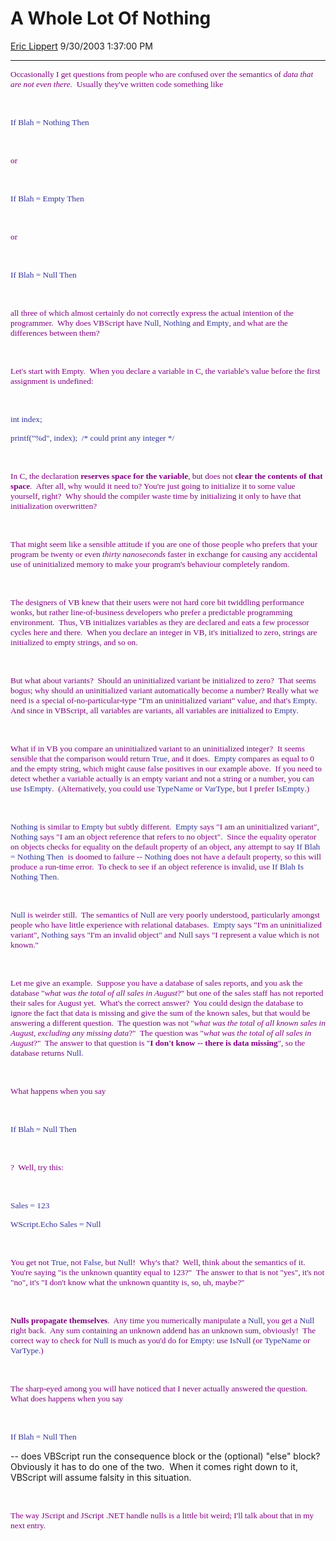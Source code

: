 <div id="page">

# A Whole Lot Of Nothing

[Eric Lippert](https://social.msdn.microsoft.com/profile/Eric%20Lippert) 9/30/2003 1:37:00 PM

-----

<div id="content">

<span style="FONT-SIZE: 10pt; COLOR: purple; FONT-FAMILY: &#39;Lucida Sans Unicode&#39;; mso-bidi-font-family: &#39;Times New Roman&#39;"> </span>

<span style="FONT-SIZE: 10pt; COLOR: purple; FONT-FAMILY: &#39;Lucida Sans Unicode&#39;; mso-bidi-font-family: &#39;Times New Roman&#39;">Occasionally I get questions from people who are confused over the semantics of *data that are not even there*.<span style="mso-spacerun: yes">  </span>Usually they've written code something like</span>

<span style="FONT-SIZE: 10pt; COLOR: purple; FONT-FAMILY: &#39;Lucida Sans Unicode&#39;; mso-bidi-font-family: &#39;Times New Roman&#39;"> </span>

 

<span style="FONT-SIZE: 10pt; COLOR: #333399; FONT-FAMILY: &#39;Lucida Console&#39;">If Blah = Nothing Then</span>

<span style="FONT-SIZE: 10pt; COLOR: purple; FONT-FAMILY: &#39;Lucida Sans Unicode&#39;; mso-bidi-font-family: &#39;Times New Roman&#39;"> </span>

 

<span style="FONT-SIZE: 10pt; COLOR: purple; FONT-FAMILY: &#39;Lucida Sans Unicode&#39;; mso-bidi-font-family: &#39;Times New Roman&#39;">or</span>

<span style="FONT-SIZE: 10pt; COLOR: purple; FONT-FAMILY: &#39;Lucida Sans Unicode&#39;; mso-bidi-font-family: &#39;Times New Roman&#39;"> </span>

 

<span style="FONT-SIZE: 10pt; COLOR: #333399; FONT-FAMILY: &#39;Lucida Console&#39;">If Blah = Empty Then</span>

<span style="FONT-SIZE: 10pt; COLOR: purple; FONT-FAMILY: &#39;Lucida Sans Unicode&#39;; mso-bidi-font-family: &#39;Times New Roman&#39;"> </span>

 

<span style="FONT-SIZE: 10pt; COLOR: purple; FONT-FAMILY: &#39;Lucida Sans Unicode&#39;; mso-bidi-font-family: &#39;Times New Roman&#39;">or</span>

<span style="FONT-SIZE: 10pt; COLOR: purple; FONT-FAMILY: &#39;Lucida Sans Unicode&#39;; mso-bidi-font-family: &#39;Times New Roman&#39;"> </span>

 

<span style="FONT-SIZE: 10pt; COLOR: #333399; FONT-FAMILY: &#39;Lucida Console&#39;">If Blah = Null Then</span>

<span style="FONT-SIZE: 10pt; COLOR: purple; FONT-FAMILY: &#39;Lucida Sans Unicode&#39;; mso-bidi-font-family: &#39;Times New Roman&#39;"> </span>

 

<span style="FONT-SIZE: 10pt; COLOR: purple; FONT-FAMILY: &#39;Lucida Sans Unicode&#39;; mso-bidi-font-family: &#39;Times New Roman&#39;">all three of which almost certainly do not correctly express the actual intention of the programmer.<span style="mso-spacerun: yes">  </span>Why does VBScript have </span><span style="FONT-SIZE: 10pt; COLOR: #333399; FONT-FAMILY: &#39;Lucida Console&#39;">Null</span><span style="FONT-SIZE: 10pt; COLOR: purple; FONT-FAMILY: &#39;Lucida Sans Unicode&#39;; mso-bidi-font-family: &#39;Times New Roman&#39;">, </span><span style="FONT-SIZE: 10pt; COLOR: #333399; FONT-FAMILY: &#39;Lucida Console&#39;">Nothing</span><span style="FONT-SIZE: 10pt; COLOR: purple; FONT-FAMILY: &#39;Lucida Sans Unicode&#39;; mso-bidi-font-family: &#39;Times New Roman&#39;"> and </span><span style="FONT-SIZE: 10pt; COLOR: #333399; FONT-FAMILY: &#39;Lucida Console&#39;">Empty</span><span style="FONT-SIZE: 10pt; COLOR: purple; FONT-FAMILY: &#39;Lucida Sans Unicode&#39;; mso-bidi-font-family: &#39;Times New Roman&#39;">, and what are the differences between them?</span>

<span style="FONT-SIZE: 10pt; COLOR: purple; FONT-FAMILY: &#39;Lucida Sans Unicode&#39;; mso-bidi-font-family: &#39;Times New Roman&#39;"> </span>

 

<span style="FONT-SIZE: 10pt; COLOR: purple; FONT-FAMILY: &#39;Lucida Sans Unicode&#39;; mso-bidi-font-family: &#39;Times New Roman&#39;">Let's start with Empty.<span style="mso-spacerun: yes">  </span>When you declare a variable in C, the variable's value before the first assignment is undefined:</span>

<span style="FONT-SIZE: 10pt; COLOR: purple; FONT-FAMILY: &#39;Lucida Sans Unicode&#39;; mso-bidi-font-family: &#39;Times New Roman&#39;"> </span>

 

<span style="FONT-SIZE: 10pt; COLOR: #333399; FONT-FAMILY: &#39;Lucida Console&#39;">int index;</span>

<span style="FONT-SIZE: 10pt; COLOR: #333399; FONT-FAMILY: &#39;Lucida Console&#39;">printf("%d", index); <span style="mso-spacerun: yes"> </span>/\* could print any integer \*/</span>

<span style="FONT-SIZE: 10pt; COLOR: purple; FONT-FAMILY: &#39;Lucida Sans Unicode&#39;; mso-bidi-font-family: &#39;Times New Roman&#39;"> </span>

 

<span style="FONT-SIZE: 10pt; COLOR: purple; FONT-FAMILY: &#39;Lucida Sans Unicode&#39;; mso-bidi-font-family: &#39;Times New Roman&#39;">In C, the declaration **reserves space for the variable**, but does not **clear the contents of that space**.<span style="mso-spacerun: yes">  </span>After all, why would it need to? You're just going to initialize it to some value yourself, right?<span style="mso-spacerun: yes">  </span>Why should the compiler waste time by initializing it only to have that initialization overwritten?</span>

<span style="FONT-SIZE: 10pt; COLOR: purple; FONT-FAMILY: &#39;Lucida Sans Unicode&#39;; mso-bidi-font-family: &#39;Times New Roman&#39;"> </span>

 

<span style="FONT-SIZE: 10pt; COLOR: purple; FONT-FAMILY: &#39;Lucida Sans Unicode&#39;; mso-bidi-font-family: &#39;Times New Roman&#39;">That might seem like a sensible attitude if you are one of those people who prefers that your program be twenty or even *thirty nanoseconds* faster in exchange for causing any accidental use of uninitialized memory to make your program's behaviour completely random. </span>

<span style="FONT-SIZE: 10pt; COLOR: purple; FONT-FAMILY: &#39;Lucida Sans Unicode&#39;; mso-bidi-font-family: &#39;Times New Roman&#39;"> </span>

 

<span style="FONT-SIZE: 10pt; COLOR: purple; FONT-FAMILY: &#39;Lucida Sans Unicode&#39;; mso-bidi-font-family: &#39;Times New Roman&#39;">The designers of VB knew that their users were not hard core bit twiddling performance wonks, but rather line-of-business developers who prefer a predictable programming environment.<span style="mso-spacerun: yes">  </span>Thus, VB initializes variables as they are declared and eats a few processor cycles here and there.<span style="mso-spacerun: yes">  </span>When you declare an integer in VB, it's initialized to zero, strings are initialized to empty strings, and so on.</span>

<span style="FONT-SIZE: 10pt; COLOR: purple; FONT-FAMILY: &#39;Lucida Sans Unicode&#39;; mso-bidi-font-family: &#39;Times New Roman&#39;"> </span>

 

<span style="FONT-SIZE: 10pt; COLOR: purple; FONT-FAMILY: &#39;Lucida Sans Unicode&#39;; mso-bidi-font-family: &#39;Times New Roman&#39;">But what about variants?<span style="mso-spacerun: yes">  </span>Should an uninitialized variant be initialized to zero?<span style="mso-spacerun: yes">  </span>That seems bogus; why should an uninitialized variant automatically become a number? Really what we need is a special of-no-particular-type "I'm an uninitialized variant" value, and that's </span><span style="FONT-SIZE: 10pt; COLOR: #333399; FONT-FAMILY: &#39;Lucida Console&#39;">Empty</span><span style="FONT-SIZE: 10pt; COLOR: purple; FONT-FAMILY: &#39;Lucida Sans Unicode&#39;; mso-bidi-font-family: &#39;Times New Roman&#39;">.<span style="mso-spacerun: yes">  </span>And since in VBScript, all variables are variants, all variables are initialized to </span><span style="FONT-SIZE: 10pt; COLOR: #333399; FONT-FAMILY: &#39;Lucida Console&#39;">Empty</span><span style="FONT-SIZE: 10pt; COLOR: purple; FONT-FAMILY: &#39;Lucida Sans Unicode&#39;; mso-bidi-font-family: &#39;Times New Roman&#39;">.</span>

<span style="FONT-SIZE: 10pt; COLOR: purple; FONT-FAMILY: &#39;Lucida Sans Unicode&#39;; mso-bidi-font-family: &#39;Times New Roman&#39;"> </span>

 

<span style="FONT-SIZE: 10pt; COLOR: purple; FONT-FAMILY: &#39;Lucida Sans Unicode&#39;; mso-bidi-font-family: &#39;Times New Roman&#39;">What if in VB you compare an uninitialized variant to an uninitialized integer?<span style="mso-spacerun: yes">  </span>It seems sensible that the comparison would return </span><span style="FONT-SIZE: 10pt; COLOR: #333399; FONT-FAMILY: &#39;Lucida Console&#39;">True</span><span style="FONT-SIZE: 10pt; COLOR: purple; FONT-FAMILY: &#39;Lucida Sans Unicode&#39;; mso-bidi-font-family: &#39;Times New Roman&#39;">, and it does.<span style="mso-spacerun: yes">  </span></span><span style="FONT-SIZE: 10pt; COLOR: #333399; FONT-FAMILY: &#39;Lucida Console&#39;">Empty</span><span style="FONT-SIZE: 10pt; COLOR: purple; FONT-FAMILY: &#39;Lucida Sans Unicode&#39;; mso-bidi-font-family: &#39;Times New Roman&#39;"> compares as equal to 0 and the empty string, which might cause false positives in our example above.<span style="mso-spacerun: yes">  </span>If you need to detect whether a variable actually is an empty variant and not a string or a number, you can use </span><span style="FONT-SIZE: 10pt; COLOR: #333399; FONT-FAMILY: &#39;Lucida Console&#39;">IsEmpty</span><span style="FONT-SIZE: 10pt; COLOR: purple; FONT-FAMILY: &#39;Lucida Sans Unicode&#39;; mso-bidi-font-family: &#39;Times New Roman&#39;">.<span style="mso-spacerun: yes">  </span>(Alternatively, you could use </span><span style="FONT-SIZE: 10pt; COLOR: #333399; FONT-FAMILY: &#39;Lucida Console&#39;">TypeName</span><span style="FONT-SIZE: 10pt; COLOR: purple; FONT-FAMILY: &#39;Lucida Sans Unicode&#39;; mso-bidi-font-family: &#39;Times New Roman&#39;"> or </span><span style="FONT-SIZE: 10pt; COLOR: #333399; FONT-FAMILY: &#39;Lucida Console&#39;">VarType</span><span style="FONT-SIZE: 10pt; COLOR: purple; FONT-FAMILY: &#39;Lucida Sans Unicode&#39;; mso-bidi-font-family: &#39;Times New Roman&#39;">, but I prefer </span><span style="FONT-SIZE: 10pt; COLOR: #333399; FONT-FAMILY: &#39;Lucida Console&#39;">IsEmpty</span><span style="FONT-SIZE: 10pt; COLOR: purple; FONT-FAMILY: &#39;Lucida Sans Unicode&#39;; mso-bidi-font-family: &#39;Times New Roman&#39;">.)</span>

<span style="FONT-SIZE: 10pt; COLOR: purple; FONT-FAMILY: &#39;Lucida Sans Unicode&#39;; mso-bidi-font-family: &#39;Times New Roman&#39;"> </span>

 

<span style="FONT-SIZE: 10pt; COLOR: #333399; FONT-FAMILY: &#39;Lucida Console&#39;">Nothing</span><span style="FONT-SIZE: 10pt; COLOR: purple; FONT-FAMILY: &#39;Lucida Sans Unicode&#39;; mso-bidi-font-family: &#39;Times New Roman&#39;"> is similar to </span><span style="FONT-SIZE: 10pt; COLOR: #333399; FONT-FAMILY: &#39;Lucida Console&#39;">Empty</span><span style="FONT-SIZE: 10pt; COLOR: purple; FONT-FAMILY: &#39;Lucida Sans Unicode&#39;; mso-bidi-font-family: &#39;Times New Roman&#39;"> but subtly different.<span style="mso-spacerun: yes">  </span></span><span style="FONT-SIZE: 10pt; COLOR: #333399; FONT-FAMILY: &#39;Lucida Console&#39;">Empty</span><span style="FONT-SIZE: 10pt; COLOR: purple; FONT-FAMILY: &#39;Lucida Sans Unicode&#39;; mso-bidi-font-family: &#39;Times New Roman&#39;"> says "I am an uninitialized variant", </span><span style="FONT-SIZE: 10pt; COLOR: #333399; FONT-FAMILY: &#39;Lucida Console&#39;">Nothing</span><span style="FONT-SIZE: 10pt; COLOR: purple; FONT-FAMILY: &#39;Lucida Sans Unicode&#39;; mso-bidi-font-family: &#39;Times New Roman&#39;"> says "I am an object reference that refers to no object".<span style="mso-spacerun: yes">  </span>Since the equality operator on objects checks for equality on the default property of an object, any attempt to say </span><span style="FONT-SIZE: 10pt; COLOR: #333399; FONT-FAMILY: &#39;Lucida Console&#39;">If Blah = Nothing Then </span><span style="FONT-SIZE: 10pt; COLOR: purple; FONT-FAMILY: &#39;Lucida Sans Unicode&#39;; mso-bidi-font-family: &#39;Times New Roman&#39;"><span style="mso-spacerun: yes"> </span>is doomed to failure -- </span><span style="FONT-SIZE: 10pt; COLOR: #333399; FONT-FAMILY: &#39;Lucida Console&#39;">Nothing</span><span style="FONT-SIZE: 10pt; COLOR: purple; FONT-FAMILY: &#39;Lucida Sans Unicode&#39;; mso-bidi-font-family: &#39;Times New Roman&#39;"> does not have a default property, so this will produce a run-time error.<span style="mso-spacerun: yes">  </span>To check to see if an object reference is invalid, use </span><span style="FONT-SIZE: 10pt; COLOR: #333399; FONT-FAMILY: &#39;Lucida Console&#39;">If Blah Is Nothing Then.</span>

<span style="FONT-SIZE: 10pt; COLOR: purple; FONT-FAMILY: &#39;Lucida Sans Unicode&#39;; mso-bidi-font-family: &#39;Times New Roman&#39;"> </span>

 

<span style="FONT-SIZE: 10pt; COLOR: #333399; FONT-FAMILY: &#39;Lucida Console&#39;">Null</span><span style="FONT-SIZE: 10pt; COLOR: purple; FONT-FAMILY: &#39;Lucida Sans Unicode&#39;; mso-bidi-font-family: &#39;Times New Roman&#39;"> is weirder still.<span style="mso-spacerun: yes">  </span>The semantics of </span><span style="FONT-SIZE: 10pt; COLOR: #333399; FONT-FAMILY: &#39;Lucida Console&#39;">Null</span><span style="FONT-SIZE: 10pt; COLOR: purple; FONT-FAMILY: &#39;Lucida Sans Unicode&#39;; mso-bidi-font-family: &#39;Times New Roman&#39;"> are very poorly understood, particularly amongst people who have little experience with relational databases.<span style="mso-spacerun: yes">  </span></span><span style="FONT-SIZE: 10pt; COLOR: #333399; FONT-FAMILY: &#39;Lucida Console&#39;">Empty</span><span style="FONT-SIZE: 10pt; COLOR: purple; FONT-FAMILY: &#39;Lucida Sans Unicode&#39;; mso-bidi-font-family: &#39;Times New Roman&#39;"> says "I'm an uninitialized variant", </span><span style="FONT-SIZE: 10pt; COLOR: #333399; FONT-FAMILY: &#39;Lucida Console&#39;">Nothing</span><span style="FONT-SIZE: 10pt; COLOR: purple; FONT-FAMILY: &#39;Lucida Sans Unicode&#39;; mso-bidi-font-family: &#39;Times New Roman&#39;"> says "I'm an invalid object" and </span><span style="FONT-SIZE: 10pt; COLOR: #333399; FONT-FAMILY: &#39;Lucida Console&#39;">Null</span><span style="FONT-SIZE: 10pt; COLOR: purple; FONT-FAMILY: &#39;Lucida Sans Unicode&#39;; mso-bidi-font-family: &#39;Times New Roman&#39;"> says "I represent a value which is not known."</span>

<span style="FONT-SIZE: 10pt; COLOR: purple; FONT-FAMILY: &#39;Lucida Sans Unicode&#39;; mso-bidi-font-family: &#39;Times New Roman&#39;"> </span>

 

<span style="FONT-SIZE: 10pt; COLOR: purple; FONT-FAMILY: &#39;Lucida Sans Unicode&#39;; mso-bidi-font-family: &#39;Times New Roman&#39;">Let me give an example.<span style="mso-spacerun: yes">  </span>Suppose you have a database of sales reports, and you ask the database "*what was the total of all sales in August*?" but one of the sales staff has not reported their sales for August yet.<span style="mso-spacerun: yes">  </span>What's the correct answer?<span style="mso-spacerun: yes">  </span>You could design the database to ignore the fact that data is missing and give the sum of the known sales, but that would be answering a different question.<span style="mso-spacerun: yes">  </span>The question was not "*what was the total of all known sales in August, excluding any missing data*?"<span style="mso-spacerun: yes">  </span>The question was "*what was the total of all sales in August*?"<span style="mso-spacerun: yes">  </span>The answer to that question is "**I don't know -- there is data missing**", so the database returns </span><span style="FONT-SIZE: 10pt; COLOR: #333399; FONT-FAMILY: &#39;Lucida Console&#39;">Null</span><span style="FONT-SIZE: 10pt; COLOR: purple; FONT-FAMILY: &#39;Lucida Sans Unicode&#39;; mso-bidi-font-family: &#39;Times New Roman&#39;">.</span>

<span style="FONT-SIZE: 10pt; COLOR: purple; FONT-FAMILY: &#39;Lucida Sans Unicode&#39;; mso-bidi-font-family: &#39;Times New Roman&#39;"> </span>

 

<span style="FONT-SIZE: 10pt; COLOR: purple; FONT-FAMILY: &#39;Lucida Sans Unicode&#39;; mso-bidi-font-family: &#39;Times New Roman&#39;">What happens when you say</span>

<span style="FONT-SIZE: 10pt; COLOR: purple; FONT-FAMILY: &#39;Lucida Sans Unicode&#39;; mso-bidi-font-family: &#39;Times New Roman&#39;"> </span>

 

<span style="FONT-SIZE: 10pt; COLOR: #333399; FONT-FAMILY: &#39;Lucida Console&#39;">If Blah = Null Then</span>

<span style="FONT-SIZE: 10pt; COLOR: purple; FONT-FAMILY: &#39;Lucida Sans Unicode&#39;; mso-bidi-font-family: &#39;Times New Roman&#39;"> </span>

 

<span style="FONT-SIZE: 10pt; COLOR: purple; FONT-FAMILY: &#39;Lucida Sans Unicode&#39;; mso-bidi-font-family: &#39;Times New Roman&#39;">?<span style="mso-spacerun: yes">  </span>Well, try this:</span>

<span style="FONT-SIZE: 10pt; COLOR: purple; FONT-FAMILY: &#39;Lucida Sans Unicode&#39;; mso-bidi-font-family: &#39;Times New Roman&#39;"> </span>

 

<span style="FONT-SIZE: 10pt; COLOR: #333399; FONT-FAMILY: &#39;Lucida Console&#39;">Sales = 123</span>

<span style="FONT-SIZE: 10pt; COLOR: #333399; FONT-FAMILY: &#39;Lucida Console&#39;">WScript.Echo Sales = Null</span>

<span style="FONT-SIZE: 10pt; COLOR: purple; FONT-FAMILY: &#39;Lucida Sans Unicode&#39;; mso-bidi-font-family: &#39;Times New Roman&#39;"> </span>

 

<span style="FONT-SIZE: 10pt; COLOR: purple; FONT-FAMILY: &#39;Lucida Sans Unicode&#39;; mso-bidi-font-family: &#39;Times New Roman&#39;">You get not </span><span style="FONT-SIZE: 10pt; COLOR: #333399; FONT-FAMILY: &#39;Lucida Console&#39;">True</span><span style="FONT-SIZE: 10pt; COLOR: purple; FONT-FAMILY: &#39;Lucida Sans Unicode&#39;; mso-bidi-font-family: &#39;Times New Roman&#39;">, not </span><span style="FONT-SIZE: 10pt; COLOR: #333399; FONT-FAMILY: &#39;Lucida Console&#39;">False</span><span style="FONT-SIZE: 10pt; COLOR: purple; FONT-FAMILY: &#39;Lucida Sans Unicode&#39;; mso-bidi-font-family: &#39;Times New Roman&#39;">, but </span><span style="FONT-SIZE: 10pt; COLOR: #333399; FONT-FAMILY: &#39;Lucida Console&#39;">Null</span><span style="FONT-SIZE: 10pt; COLOR: purple; FONT-FAMILY: &#39;Lucida Sans Unicode&#39;; mso-bidi-font-family: &#39;Times New Roman&#39;">\!<span style="mso-spacerun: yes">  </span>Why's that?<span style="mso-spacerun: yes">  </span>Well, think about the semantics of it.<span style="mso-spacerun: yes">  </span>You're saying "is the unknown quantity equal to 123?"<span style="mso-spacerun: yes">  </span>The answer to that is not "yes", it's not "no", it's "I don't know what the unknown quantity is, so, uh, maybe?" </span>

<span style="FONT-SIZE: 10pt; COLOR: purple; FONT-FAMILY: &#39;Lucida Sans Unicode&#39;; mso-bidi-font-family: &#39;Times New Roman&#39;"> </span>

 

<span style="FONT-SIZE: 10pt; COLOR: purple; FONT-FAMILY: &#39;Lucida Sans Unicode&#39;; mso-bidi-font-family: &#39;Times New Roman&#39;">**Nulls propagate themselves**.<span style="mso-spacerun: yes">  </span>Any time you numerically manipulate a </span><span style="FONT-SIZE: 10pt; COLOR: #333399; FONT-FAMILY: &#39;Lucida Console&#39;">Null</span><span style="FONT-SIZE: 10pt; COLOR: purple; FONT-FAMILY: &#39;Lucida Sans Unicode&#39;; mso-bidi-font-family: &#39;Times New Roman&#39;">, you get a </span><span style="FONT-SIZE: 10pt; COLOR: #333399; FONT-FAMILY: &#39;Lucida Console&#39;">Null</span><span style="FONT-SIZE: 10pt; COLOR: purple; FONT-FAMILY: &#39;Lucida Sans Unicode&#39;; mso-bidi-font-family: &#39;Times New Roman&#39;"> right back.<span style="mso-spacerun: yes">  </span>Any sum containing an unknown addend has an unknown sum, obviously\!<span style="mso-spacerun: yes">  </span>The correct way to check for </span><span style="FONT-SIZE: 10pt; COLOR: #333399; FONT-FAMILY: &#39;Lucida Console&#39;">Null</span><span style="FONT-SIZE: 10pt; COLOR: purple; FONT-FAMILY: &#39;Lucida Sans Unicode&#39;; mso-bidi-font-family: &#39;Times New Roman&#39;"> is much as you'd do for </span><span style="FONT-SIZE: 10pt; COLOR: #333399; FONT-FAMILY: &#39;Lucida Console&#39;">Empty</span><span style="FONT-SIZE: 10pt; COLOR: purple; FONT-FAMILY: &#39;Lucida Sans Unicode&#39;; mso-bidi-font-family: &#39;Times New Roman&#39;">: use </span><span style="FONT-SIZE: 10pt; COLOR: #333399; FONT-FAMILY: &#39;Lucida Console&#39;">IsNull</span><span style="FONT-SIZE: 10pt; COLOR: purple; FONT-FAMILY: &#39;Lucida Sans Unicode&#39;; mso-bidi-font-family: &#39;Times New Roman&#39;"> (or </span><span style="FONT-SIZE: 10pt; COLOR: #333399; FONT-FAMILY: &#39;Lucida Console&#39;">TypeName</span><span style="FONT-SIZE: 10pt; COLOR: purple; FONT-FAMILY: &#39;Lucida Sans Unicode&#39;; mso-bidi-font-family: &#39;Times New Roman&#39;"> or </span><span style="FONT-SIZE: 10pt; COLOR: #333399; FONT-FAMILY: &#39;Lucida Console&#39;">VarType</span><span style="FONT-SIZE: 10pt; COLOR: purple; FONT-FAMILY: &#39;Lucida Sans Unicode&#39;; mso-bidi-font-family: &#39;Times New Roman&#39;">.)</span>

<span style="FONT-SIZE: 10pt; COLOR: purple; FONT-FAMILY: &#39;Lucida Sans Unicode&#39;; mso-bidi-font-family: &#39;Times New Roman&#39;"> </span>

 

<span style="FONT-SIZE: 10pt; COLOR: purple; FONT-FAMILY: &#39;Lucida Sans Unicode&#39;; mso-bidi-font-family: &#39;Times New Roman&#39;"> </span>

<span style="FONT-SIZE: 10pt; COLOR: purple; FONT-FAMILY: &#39;Lucida Sans Unicode&#39;; mso-bidi-font-family: &#39;Times New Roman&#39;">The sharp-eyed among you will have noticed that I never actually answered the question.  What does happens when you say </span><span style="FONT-SIZE: 10pt; COLOR: purple; FONT-FAMILY: &#39;Lucida Sans Unicode&#39;; mso-bidi-font-family: &#39;Times New Roman&#39;"> </span>

 

<span style="FONT-SIZE: 10pt; COLOR: #333399; FONT-FAMILY: &#39;Lucida Console&#39;">If Blah = Null Then </span>

<span style="FONT-SIZE: 10pt; COLOR: purple; FONT-FAMILY: &#39;Lucida Sans Unicode&#39;; mso-bidi-font-family: &#39;Times New Roman&#39;"> </span>

\-- does VBScript run the consequence block or the (optional) "else" block?  Obviously it has to do one of the two.  When it comes right down to it, VBScript will assume falsity in this situation.

<span style="FONT-SIZE: 10pt; COLOR: purple; FONT-FAMILY: &#39;Lucida Sans Unicode&#39;; mso-bidi-font-family: &#39;Times New Roman&#39;"> </span>

 

<span style="FONT-SIZE: 10pt; COLOR: purple; FONT-FAMILY: &#39;Lucida Sans Unicode&#39;; mso-bidi-font-family: &#39;Times New Roman&#39;">The way JScript and JScript .NET handle nulls is a little bit weird; I'll talk about that in my next entry.</span>

</div>

</div>

